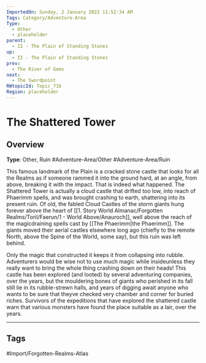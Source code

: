 ```yaml
---
ImportedOn: Sunday, 2 January 2022 11:52:34 AM
Tags: Category/Adventure-Area
Type:
  - Other
  - placeholder
parent:
  - II - The Plain of Standing Stones
up:
  - II - The Plain of Standing Stones
prev:
  - The River of Gems
next:
  - The Swordpoint
RWtopicId: Topic_716
Region: placeholder
---
```

# The Shattered Tower
## Overview
**Type**: Other, Ruin
#Adventure-Area/Other #Adventure-Area/Ruin

This famous landmark of the Plain is a cracked stone castle that looks for all the Realms as if someone rammed it into the ground hard, at an angle, from above, breaking it with the impact. That is indeed what happened. The Shattered Tower is actually a cloud castle that drifted too low, into reach of Phaerimm spells, and was brought crashing to earth, shattering into its present ruin. Of old, the fabled Cloud Castles of the storm giants hung forever above the heart of [[1. Story World Almanac/Forgotten Realms/Toril/Faerun/1 - World Above/Anauroch]], well above the reach of the magicdraining spells cast by [[The Phaerimm|the Phaerimm]]. The giants moved their aerial castles elsewhere long ago (chiefly to the remote North, above the Spine of the World, some say), but this ruin was left behind.

Only the magic that constructed it keeps it from collapsing into rubble. Adventurers would be wise not to use much magic while insideunless they really want to bring the whole thing crashing down on their heads! This castle has been explored (and looted) by several adventuring companies, over the years, but the mouldering bones of giants who perished in its fall still lie in its rubble-strewn halls, and years of digging await anyone who wants to be sure that theyve checked very chamber and corner for buried riches. Survivors of the expeditions that have explored the shattered castle warn that various monsters have found the place suitable as a lair, over the years.


---
## Tags
#Import/Forgotten-Realms-Atlas

